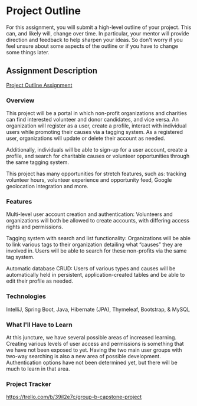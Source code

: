 # Project Outline
For this assignment, you will submit a high-level outline of your project. This can, and likely will, change over time. In particular, your mentor will provide direction and feedback to help sharpen your ideas. So don't worry if you feel unsure about some aspects of the outline or if you have to change some things later.

## Assignment Description
[Project Outline Assignment](https://education.launchcode.org/liftoff/modules/assignments/project-outline)

### Overview

This project will be a portal in which non-profit organizations and charities can find interested volunteer and donor candidates, and vice versa. An organization will register as a user, create a profile, interact with individual users while promoting their causes via a tagging system. As a registered user, organizations will update or delete their account as needed.

Additionally, individuals will be able to sign-up for a user account, create a profile, and search for charitable causes or volunteer opportunities through the same tagging system.

This project has many opportunities for stretch features, such as: tracking volunteer hours, volunteer experience and opportunity feed, Google geolocation integration and more.

### Features

Multi-level user account creation and authentication: Volunteers and organizations will both be allowed to create accounts, with differing access rights and permissions.

Tagging system with search and list functionality: Organizations will be able to link various tags to their organization detailing what “causes” they are involved in. Users will be able to search for these non-profits via the same tag system.

Automatic database CRUD: Users of various types and causes will be automatically held in persistent, application-created tables and be able to edit their profile as needed.

### Technologies

IntelliJ, Spring Boot, Java, Hibernate (JPA), Thymeleaf, Bootstrap, & MySQL

### What I'll Have to Learn

At this juncture, we have several possible areas of increased learning. Creating various levels of user access and permissions is something that we have not been exposed to yet. Having the two main user groups with two-way searching is also a new area of possible development. Authentication options have not been determined yet, but there will be much to learn in that area.

### Project Tracker

https://trello.com/b/39iI2e7c/group-b-capstone-project
